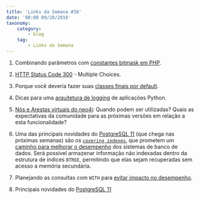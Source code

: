 ```yaml
---
title: 'Links da Semana #38'
date: '00:00 09/20/2018'
taxonomy:
    category:
        - blog
    tag:
        - Links da Semana
---
```


1. Combinando parâmetros com [constantes bitmask em PHP](https://medium.com/@liamhammett/bitmask-constant-arguments-in-php-cf32bf35c73).

1. [HTTP Status Code 300](https://evertpot.com/http/300-multiple-choices) - Multiple Choices.

1. Porque você deveria fazer suas [classes finais por default](https://matthiasnoback.nl/2018/09/final-classes-by-default-why/).

1. Dicas para uma [arquitetura de logging](https://realpython.com/python-logging/) de aplicações Python.

1. [Nós e Arestas virtuais do neo4j](https://community.neo4j.com/t/virtual-nodes-and-relationships-use-case/1102/2): Quando podem ser utilizadas? Quais as expectativas da comunidade para as próximas versões em relação a esta funcionalidade?

1. Uma das principais novidades do [PostgreSQL 11](https://www.postgresql.org/docs/11/static/release-11.html) (que chega nas próximas semanas) são os [`covering indexes`](https://wiki.postgresql.org/wiki/Index-only_scans#Covering_indexes), que prometem um [caminho para melhorar o desempenho](https://info.crunchydata.com/blog/why-covering-indexes-are-incredibly-helpful) dos sistemas de banco de dados. Será possível armazenar informação não indexadas dentro da estrutura de índices `BTREE`, permitindo que elas sejam recuperadas sem acesso a memória secundária.

1. Planejando as consultas com `WITH` para [evitar impacto no desempenho](https://medium.com/@hakibenita/be-careful-with-cte-in-postgresql-fca5e24d2119).

1. Principais novidades do [PostgreSQL 11](https://momjian.us/main/writings/pgsql/features.pdf) 
